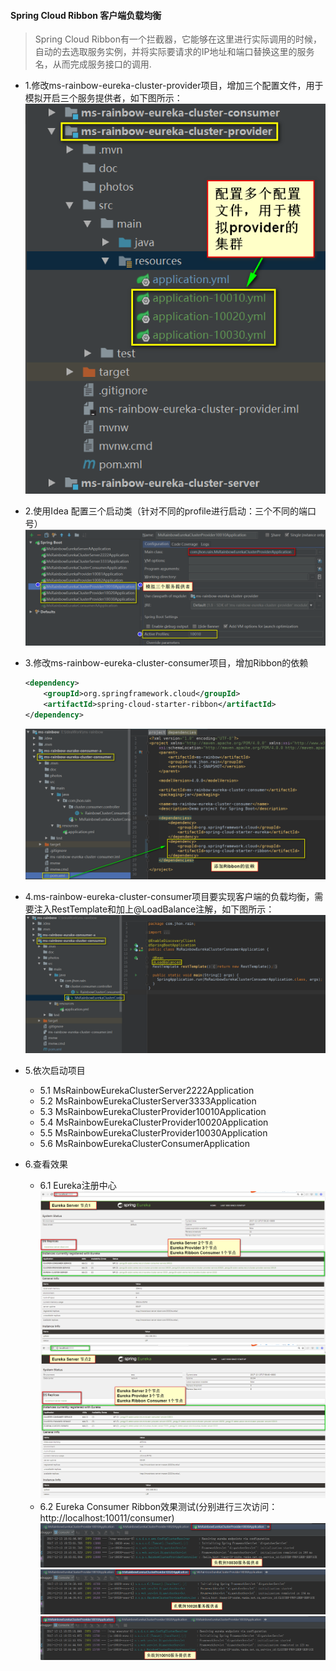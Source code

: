 #### Spring Cloud Ribbon 客户端负载均衡
> Spring Cloud Ribbon有一个拦截器，它能够在这里进行实际调用的时候，自动的去选取服务实例，并将实际要请求的IP地址和端口替换这里的服务名，从而完成服务接口的调用.

* 1.修改ms-rainbow-eureka-cluster-provider项目，增加三个配置文件，用于模拟开启三个服务提供者，如下图所示：
    ![Cluster-Provider-Project-Struct](./photos/Cluster-Provider-Project-Struct.png)

* 2.使用Idea 配置三个启动类（针对不同的profile进行启动：三个不同的端口号）
    ![Cluster-Provider-Enable-Three-Client](./photos/Cluster-Provider-Enable-Three-Client.png)


* 3.修改ms-rainbow-eureka-cluster-consumer项目，增加Ribbon的依赖
    ```xml
    <dependency>
        <groupId>org.springframework.cloud</groupId>
        <artifactId>spring-cloud-starter-ribbon</artifactId>
    </dependency>
    ```
    ![Cluster-Consumer-Project-Struct](../ms-rainbow-eureka-cluster-consumer/photos/Cluster-Consumer-Project-Struct.png)

* 4.ms-rainbow-eureka-cluster-consumer项目要实现客户端的负载均衡，需要注入RestTemplate和加上@LoadBalance注解，如下图所示：
    ![Cluster-Consumer-Main-Application](../ms-rainbow-eureka-cluster-consumer/photos/Cluster-Consumer-Main-Application.png)
    
* 5.依次启动项目
    * 5.1 MsRainbowEurekaClusterServer2222Application
    * 5.2 MsRainbowEurekaClusterServer3333Application
    * 5.3 MsRainbowEurekaClusterProvider10010Application
    * 5.4 MsRainbowEurekaClusterProvider10020Application
    * 5.5 MsRainbowEurekaClusterProvider10030Application
    * 5.6 MsRainbowEurekaClusterConsumerApplication
    
* 6.查看效果
    * 6.1 Eureka注册中心
    ![Eureka-Cluster-Server节点1注册中心](../ms-rainbow-eureka-cluster-server/photos/Eureka-Cluster-Server节点1注册中心.png)
    ![Eureka-Cluster-Server节点2注册中心](../ms-rainbow-eureka-cluster-server/photos/Eureka-Cluster-Server节点2注册中心.png)
    * 6.2 Eureka Consumer Ribbon效果测试(分别进行三次访问：http://localhost:10011/consumer)
    ![FirstTime_Request](../ms-rainbow-eureka-cluster-server/photos/FirstTime_Request.png)
    ![SecondTime_Request](../ms-rainbow-eureka-cluster-server/photos/SecondTime_Request.png)
    ![ThirdTime_Request](../ms-rainbow-eureka-cluster-server/photos/ThirdTime_Request.png)
    
    